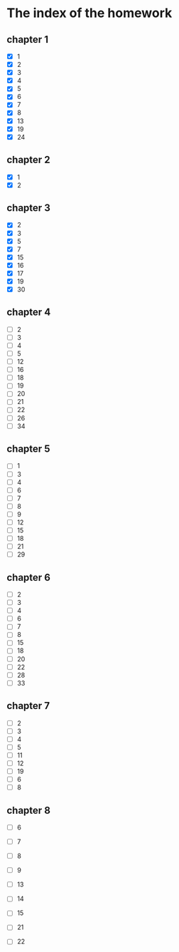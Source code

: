 # The index of the homework
## chapter 1 
- [x] 1 
- [x] 2
- [x] 3
- [x] 4
- [x] 5
- [x] 6
- [x] 7
- [x] 8
- [x] 13
- [x] 19
- [x] 24

## chapter 2
- [x] 1
- [x] 2

## chapter 3
- [x] 2
- [x] 3
- [x] 5
- [x] 7
- [x] 15
- [x] 16
- [x] 17
- [x] 19
- [x] 30

## chapter 4
- [ ] 2
- [ ] 3
- [ ] 4
- [ ] 5
- [ ] 12
- [ ] 16
- [ ] 18
- [ ] 19
- [ ] 20
- [ ] 21
- [ ] 22
- [ ] 26
- [ ] 34

## chapter 5
- [ ] 1
- [ ] 3
- [ ] 4
- [ ] 6
- [ ] 7
- [ ] 8
- [ ] 9
- [ ] 12
- [ ] 15
- [ ] 18
- [ ] 21
- [ ] 29

## chapter 6
- [ ] 2
- [ ] 3
- [ ] 4
- [ ] 6
- [ ] 7
- [ ] 8
- [ ] 15
- [ ] 18
- [ ] 20
- [ ] 22
- [ ] 28
- [ ] 33

## chapter 7
- [ ] 2
- [ ] 3
- [ ] 4
- [ ] 5
- [ ] 11
- [ ] 12
- [ ] 19
- [ ] 6
- [ ] 8

## chapter 8
- [ ] 6
- [ ] 7
- [ ] 8
- [ ] 9
- [ ] 13
- [ ] 14
- [ ] 15
- [ ] 21
- [ ] 22

